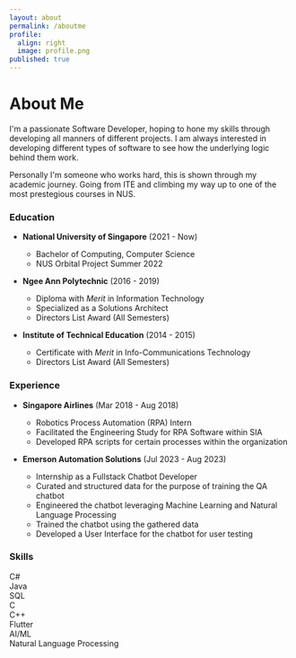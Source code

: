 ```yaml
---
layout: about
permalink: /aboutme
profile: 
  align: right
  image: profile.png
published: true
---
```



# About Me
<div style="text-align: left">
<p>
I'm a passionate Software Developer, hoping to hone my skills through developing all manners of different projects. I am always interested in developing different types of software to see how the underlying logic behind them work. 
</p>
<p>
Personally I'm someone who works hard, this is shown through my academic journey. Going from ITE and climbing my way up to one of the most prestegious courses in NUS. 
</p>
</div>



### <i class="fa fa-graduation-cap"></i>  Education 
- **National University of Singapore** (2021 - Now) 
  - Bachelor of Computing, Computer Science 
  - NUS Orbital Project Summer 2022

- **Ngee Ann Polytechnic** (2016 - 2019)
  - Diploma with *Merit* in Information Technology 
  - Specialized as a Solutions Architect
  - Directors List Award (All Semesters)

- **Institute of Technical Education** (2014 - 2015)
  - Certificate with *Merit* in Info-Communications Technology  
  - Directors List Award (All Semesters)

### <i class="fa fa-briefcase"></i> Experience
- **Singapore Airlines** (Mar 2018 - Aug 2018)
  - Robotics Process Automation (RPA) Intern
  - Facilitated the Engineering Study for RPA Software within SIA
  - Developed RPA scripts for certain processes within the organization

- **Emerson Automation Solutions** (Jul 2023 - Aug 2023)
  - Internship as a Fullstack Chatbot Developer
  - Curated and structured data for the purpose of training the QA chatbot
  - Engineered the chatbot leveraging Machine Learning and Natural Language Processing 
  - Trained the chatbot using the gathered data  
  - Developed a User Interface for the chatbot for user testing


### <i class="fa fa-chart-line"></i> Skills

<div class="progress-gallery">
<div class="container">
  <i class="fa fa-code change-color"></i>
  <text> C# </text>
</div>
<div class="container">
  <i class="fa fa-code change-color"></i>
  <text> Java </text>
</div>
<div class="container">
  <i class="fa fa-code change-color"></i>
  <text> SQL</text>
</div>
<div class="container">
  <i class="fa fa-code change-color"></i>
  <text> C</text>
</div>
<div class="container">
  <i class="fa fa-code change-color"></i>
  <text> C++</text>
</div>
<div class="container">
  <i class="fa fa-code change-color"></i>
  <text> Flutter</text>
</div>
<div class="container">
  <i class="fa fa-bars change-color" id="bars"></i>
  <text> AI/ML</text>
</div>
<div class="container">
  <i class="fa fa-bars change-color" id="bars"></i>
  <text> Natural Language Processing</text>
</div>
</div>


